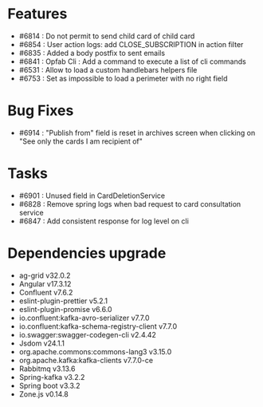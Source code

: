 
# Features

- #6814 : Do not permit to send child card of child card
- #6854 : User action logs: add CLOSE_SUBSCRIPTION in action filter
- #6835 : Added a body postfix to sent emails
- #6841 : Opfab Cli : Add a command to execute a list of cli commands
- #6531 : Allow to load a custom handlebars helpers file
- #6753 : Set as impossible to load a perimeter with no right field

# Bug Fixes

- #6914 : "Publish from" field is reset in archives screen when clicking on "See only the cards I am recipient of"

# Tasks

- #6901 : Unused field in CardDeletionService
- #6828 : Remove spring logs when bad request to card consultation service
- #6847 : Add consistent response for log level on cli

# Dependencies upgrade

- ag-grid v32.0.2
- Angular v17.3.12
- Confluent v7.6.2
- eslint-plugin-prettier v5.2.1
- eslint-plugin-promise v6.6.0
- io.confluent:kafka-avro-serializer v7.7.0
- io.confluent:kafka-schema-registry-client v7.7.0
- io.swagger:swagger-codegen-cli v2.4.42
- Jsdom  v24.1.1
- org.apache.commons:commons-lang3 v3.15.0
- org.apache.kafka:kafka-clients v7.7.0-ce
- Rabbitmq v3.13.6
- Spring-kafka v3.2.2
- Spring boot v3.3.2
- Zone.js v0.14.8
